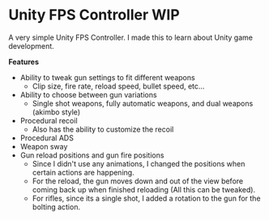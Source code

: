 # Unity FPS Controller WIP
A very simple Unity FPS Controller. I made this to learn about Unity game development.

**Features**
- Ability to tweak gun settings to fit different weapons
  - Clip size, fire rate, reload speed, bullet speed, etc...
- Ability to choose between gun variations
  - Single shot weapons, fully automatic weapons, and dual weapons (akimbo style)
- Procedural recoil
  - Also has the ability to customize the recoil
- Procedural ADS
- Weapon sway
- Gun reload positions and gun fire positions
  - Since I didn't use any animations, I changed the positions when certain actions are happening.
  - For the reload, the gun moves down and out of the view before coming back up when finished reloading (All this can be tweaked).
  - For rifles, since its a single shot, I added a rotation to the gun for the bolting action.
 
